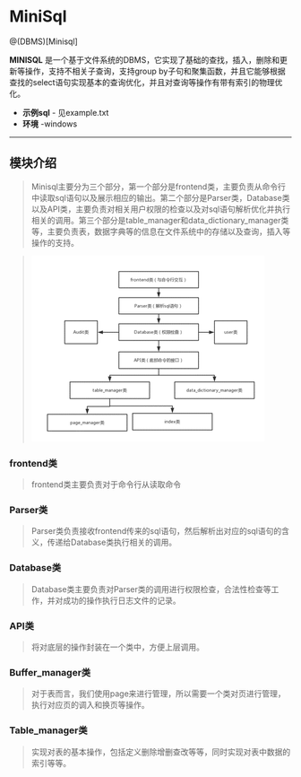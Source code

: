 ﻿
# MiniSql

@(DBMS)[Minisql]

**MINISQL** 是一个基于文件系统的DBMS，它实现了基础的查找，插入，删除和更新等操作，支持不相关子查询，支持group by子句和聚集函数，并且它能够根据查找的select语句实现基本的查询优化，并且对查询等操作有带有索引的物理优化。

- **示例sql** - 见example.txt
- **环境** -windows  


----------


## 模块介绍

> Minisql主要分为三个部分，第一个部分是frontend类，主要负责从命令行中读取sql语句以及展示相应的输出。第二个部分是Parser类，Database类以及API类，主要负责对相关用户权限的检查以及对sql语句解析优化并执行相关的调用。第三个部分是table_manager和data_dictionary_manager类等，主要负责表，数据字典等的信息在文件系统中的存储以及查询，插入等操作的支持。

> ![Alt text](./pic1.png)



### frontend类
>frontend类主要负责对于命令行从读取命令

### Parser类
>Parser类负责接收frontend传来的sql语句，然后解析出对应的sql语句的含义，传递给Database类执行相关的调用。

### Database类
>Database类主要负责对Parser类的调用进行权限检查，合法性检查等工作，并对成功的操作执行日志文件的记录。

### API类
>将对底层的操作封装在一个类中，方便上层调用。

### Buffer_manager类
>对于表而言，我们使用page来进行管理，所以需要一个类对页进行管理，执行对应页的调入和换页等操作。

### Table_manager类
>实现对表的基本操作，包括定义删除增删查改等等，同时实现对表中数据的索引等等。



